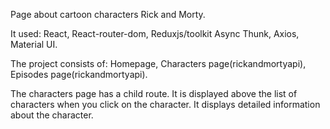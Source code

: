 Page about cartoon characters Rick and Morty.

It used: React, React-router-dom, Reduxjs/toolkit Async Thunk, Axios, Material UI.

The project consists of: Homepage, Characters page(rickandmortyapi), Episodes page(rickandmortyapi).

The characters page has a child route. It is displayed above the list of characters when you click on the character. It displays detailed information about the character.

